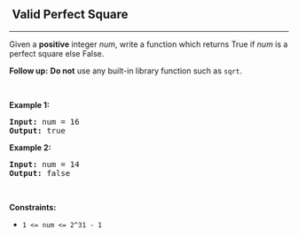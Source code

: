 <h2>  Valid Perfect Square</h2><hr><div><p>Given a <strong>positive</strong> integer <i>num</i>, write a function which returns True if <i>num</i> is a perfect square else False.</p>

<p><b>Follow up:</b> <b>Do not</b> use any built-in library function such as <code>sqrt</code>.</p>

<p>&nbsp;</p>
<p><strong>Example 1:</strong></p>
<pre><strong>Input:</strong> num = 16
<strong>Output:</strong> true
</pre><p><strong>Example 2:</strong></p>
<pre><strong>Input:</strong> num = 14
<strong>Output:</strong> false
</pre>
<p>&nbsp;</p>
<p><strong>Constraints:</strong></p>

<ul>
	<li><code>1 &lt;= num &lt;= 2^31 - 1</code></li>
</ul>
</div>